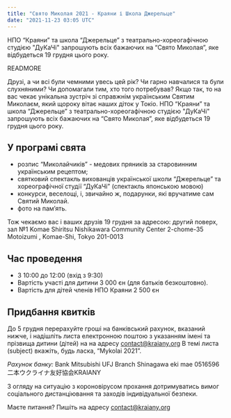 ```yaml
---
title: "Свято Миколая 2021 - Краяни і Школа Джерельце"
date: "2021-11-23 03:05 UTC"
---
```


НПО “Краяни” та школа “Джерельце” з театрально-хореогафічною студією "ДуКаЧі" запрошують всіх бажаючих на “Свято Миколая”, яке відбудеться 19 грудня цього року.

READMORE

Друзі, а чи всі були чемними увесь цей рік? Чи гарно навчалися та були слухняними? Чи допомагали тим, хто того потребував? Якщо так, то на вас чекає унікальна зустріч зі справжнім українським Святим Миколаєм, який щороку вітає наших діток у Токіо.
НПО “Краяни” та школа “Джерельце” з театрально-хореогафічною студією
"ДуКаЧі" запрошують всіх бажаючих на “Свято Миколая”, яке відбудеться 19
грудня цього року.

## У програмі свята

- розпис “Миколайчиків” - медових пряників за старовинним українським рецептом;
- святковий спектакль вихованців української школи “Джерельце” та хореографічної студії “ДуКаЧі” (спектакль японською мовою)
- конкурси, веселощі, і, звичайно ж, подарунки, які вручатиме сам Святий Миколай.
- фото на пам’ять.

Тож чекаємо вас і ваших друзів 19 грудня за адресою:
другий поверх, зал №1
Komae Shiritsu Nishikawara Community Center
2-chome-35 Motoizumi , Komae-Shi, Tokyo 201-0013

## Час проведення

- З 10:00 до 12:00 (вхід з 9:30)
- Вартість участі для дитини 3 000 єн (для батьків безкоштовно).
- Вартість для дітей членів НПО Краяни 2 500 єн

## Придбання квитків

До 5 грудня перерахуйте гроші на банківський рахунок, вказаний нижче, і надішліть листа електронною поштою з указанням імені та прізвища дитини (дітей) на на адресу contact@kraiany.org В темі листа (subject) вкажіть, будь ласка, “Mykolai 2021”.

*Рахунок банку:*
Bank Mitsubishi UFJ
Branch Shinagawa eki mae
0516596
二本ウクライナ友好協会KRAIANY


З огляду на ситуацію з короновірусом прохання дотримуватись вимог
соціального дистанціювання та заходів індивідуальної безпеки.

Маєте питання? Пишіть на адресу <a href="mailto:contact@kraiany.org">contact@kraiany.org</a>
